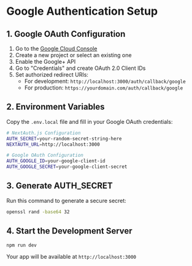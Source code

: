 # Google Authentication Setup

## 1. Google OAuth Configuration

1. Go to the [Google Cloud Console](https://console.cloud.google.com/)
2. Create a new project or select an existing one
3. Enable the Google+ API
4. Go to "Credentials" and create OAuth 2.0 Client IDs
5. Set authorized redirect URIs:
   - For development: `http://localhost:3000/auth/callback/google`
   - For production: `https://yourdomain.com/auth/callback/google`

## 2. Environment Variables

Copy the `.env.local` file and fill in your Google OAuth credentials:

```bash
# NextAuth.js Configuration
AUTH_SECRET=your-random-secret-string-here
NEXTAUTH_URL=http://localhost:3000

# Google OAuth Configuration  
AUTH_GOOGLE_ID=your-google-client-id
AUTH_GOOGLE_SECRET=your-google-client-secret
```

## 3. Generate AUTH_SECRET

Run this command to generate a secure secret:

```bash
openssl rand -base64 32
```

## 4. Start the Development Server

```bash
npm run dev
```

Your app will be available at `http://localhost:3000`